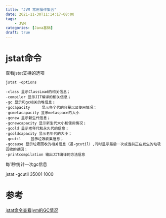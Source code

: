```yaml
---
title: "JVM 常用操作集合"
date: 2021-11-30T11:14:17+08:00
tags:
    - JVM
categories: [Java基础]
draft: true
---
```


# jstat命令

查看jstat支持的选项

`jstat -options`

```
-class 显示ClassLoad的相关信息；
-compiler 显示JIT编译的相关信息；
-gc 显示和gc相关的堆信息；
-gccapacity 　　 显示各个代的容量以及使用情况；
-gcmetacapacity 显示metaspace的大小
-gcnew 显示新生代信息；
-gcnewcapacity 显示新生代大小和使用情况；
-gcold 显示老年代和永久代的信息；
-gcoldcapacity 显示老年代的大小；
-gcutil　　 显示垃圾收集信息；
-gccause 显示垃圾回收的相关信息（通-gcutil）,同时显示最后一次或当前正在发生的垃圾回收的诱因；
-printcompilation 输出JIT编译的方法信息

```

每1秒统计一次gc信息

jstat -gcutil 35001 1000



# 参考

[jstat命令查看jvm的GC情况](https://www.cnblogs.com/yjd_hycf_space/p/7755633.html)

